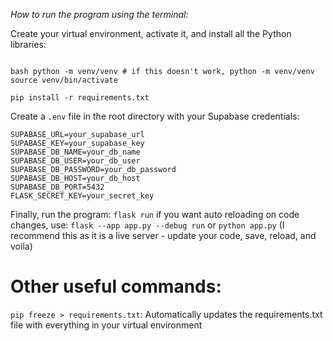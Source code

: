 _How to run the program using the terminal:_

Create your virtual environment, activate it, and install all the Python libraries:
<pre><code>
bash python -m venv/venv # if this doesn't work, python -m venv/venv
source venv/bin/activate

pip install -r requirements.txt
</code></pre>

Create a `.env` file in the root directory with your Supabase credentials:

```
SUPABASE_URL=your_supabase_url
SUPABASE_KEY=your_supabase_key
SUPABASE_DB_NAME=your_db_name
SUPABASE_DB_USER=your_db_user
SUPABASE_DB_PASSWORD=your_db_password
SUPABASE_DB_HOST=your_db_host
SUPABASE_DB_PORT=5432
FLASK_SECRET_KEY=your_secret_key
```

Finally, run the program:
`flask run`
if you want auto reloading on code changes, use:
`flask --app app.py --debug run`
or
`python app.py` (I recommend this as it is a live server - update your code, save, reload, and voila)

# Other useful commands:

`pip freeze > requirements.txt`: Automatically updates the requirements.txt file with everything in your virtual environment

